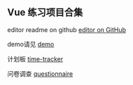 ## Vue 练习项目合集

editor readme on github [editor on GitHub](https://github.com/wanglei-0707/vue/edit/master/README.md) 

demo请见 [demo](https://wanglei-0707.github.io/vue/)

计划板 [time-tracker](https://wanglei-0707.github.io/vue/vue-time-tracker/dist)

问卷调查 [questionnaire](https://wanglei-0707.github.io/vue/questionnaire/dist)
